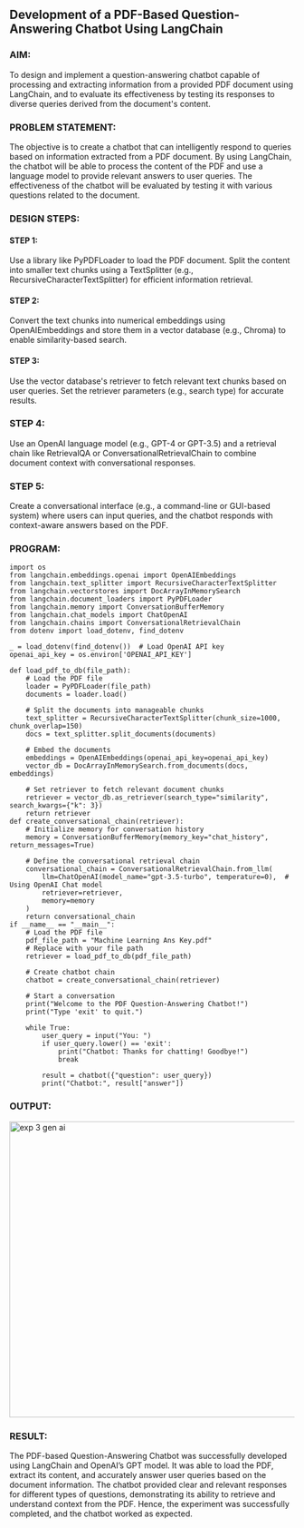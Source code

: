 ## Development of a PDF-Based Question-Answering Chatbot Using LangChain
### AIM:
To design and implement a question-answering chatbot capable of processing and extracting information from a provided PDF document using LangChain, and to evaluate its effectiveness by testing its responses to diverse queries derived from the document's content.

### PROBLEM STATEMENT:
The objective is to create a chatbot that can intelligently respond to queries based on information extracted from a PDF document. By using LangChain, the chatbot will be able to process the content of the PDF and use a language model to provide relevant answers to user queries. The effectiveness of the chatbot will be evaluated by testing it with various questions related to the document.

### DESIGN STEPS:

#### STEP 1:
Use a library like PyPDFLoader to load the PDF document. Split the content into smaller text chunks using a TextSplitter (e.g., RecursiveCharacterTextSplitter) for efficient information retrieval.

#### STEP 2:
Convert the text chunks into numerical embeddings using OpenAIEmbeddings and store them in a vector database (e.g., Chroma) to enable similarity-based search.

#### STEP 3:
Use the vector database's retriever to fetch relevant text chunks based on user queries. Set the retriever parameters (e.g., search type) for accurate results.

### STEP 4:
Use an OpenAI language model (e.g., GPT-4 or GPT-3.5) and a retrieval chain like RetrievalQA or ConversationalRetrievalChain to combine document context with conversational responses.

### STEP 5:
Create a conversational interface (e.g., a command-line or GUI-based system) where users can input queries, and the chatbot responds with context-aware answers based on the PDF.

### PROGRAM:
```
import os
from langchain.embeddings.openai import OpenAIEmbeddings
from langchain.text_splitter import RecursiveCharacterTextSplitter
from langchain.vectorstores import DocArrayInMemorySearch
from langchain.document_loaders import PyPDFLoader
from langchain.memory import ConversationBufferMemory
from langchain.chat_models import ChatOpenAI
from langchain.chains import ConversationalRetrievalChain
from dotenv import load_dotenv, find_dotenv

_ = load_dotenv(find_dotenv())  # Load OpenAI API key
openai_api_key = os.environ['OPENAI_API_KEY']

def load_pdf_to_db(file_path):
    # Load the PDF file
    loader = PyPDFLoader(file_path)
    documents = loader.load()
    
    # Split the documents into manageable chunks
    text_splitter = RecursiveCharacterTextSplitter(chunk_size=1000, chunk_overlap=150)
    docs = text_splitter.split_documents(documents)
    
    # Embed the documents
    embeddings = OpenAIEmbeddings(openai_api_key=openai_api_key)
    vector_db = DocArrayInMemorySearch.from_documents(docs, embeddings)
    
    # Set retriever to fetch relevant document chunks
    retriever = vector_db.as_retriever(search_type="similarity", search_kwargs={"k": 3})
    return retriever
def create_conversational_chain(retriever):
    # Initialize memory for conversation history
    memory = ConversationBufferMemory(memory_key="chat_history", return_messages=True)
    
    # Define the conversational retrieval chain
    conversational_chain = ConversationalRetrievalChain.from_llm(
        llm=ChatOpenAI(model_name="gpt-3.5-turbo", temperature=0),  # Using OpenAI Chat model
        retriever=retriever,
        memory=memory
    )
    return conversational_chain
if __name__ == "__main__":
    # Load the PDF file
    pdf_file_path = "Machine Learning Ans Key.pdf"
    # Replace with your file path
    retriever = load_pdf_to_db(pdf_file_path)
    
    # Create chatbot chain
    chatbot = create_conversational_chain(retriever)
    
    # Start a conversation
    print("Welcome to the PDF Question-Answering Chatbot!")
    print("Type 'exit' to quit.")
    
    while True:
        user_query = input("You: ")
        if user_query.lower() == 'exit':
            print("Chatbot: Thanks for chatting! Goodbye!")
            break
        
        result = chatbot({"question": user_query})
        print("Chatbot:", result["answer"])
```


### OUTPUT:

<img width="1287" height="522" alt="exp 3 gen ai" src="https://github.com/user-attachments/assets/24657772-8357-44c8-ac31-f681122a8280" />

### RESULT:

The PDF-based Question-Answering Chatbot was successfully developed using LangChain and OpenAI’s GPT model.
It was able to load the PDF, extract its content, and accurately answer user queries based on the document information.
The chatbot provided clear and relevant responses for different types of questions, demonstrating its ability to retrieve and understand context from the PDF.
Hence, the experiment was successfully completed, and the chatbot worked as expected.
